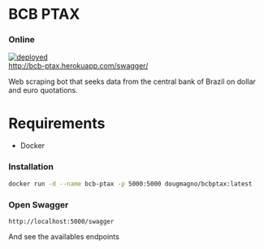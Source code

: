 # BCB PTAX

### Online
[![deployed](https://travis-ci.org/joemccann/dillinger.svg?branch=master)](http://bcb-ptax.herokuapp.com/swagger/)
<br>
http://bcb-ptax.herokuapp.com/swagger/

Web scraping bot that seeks data from the central bank of Brazil on dollar and euro quotations.

# Requirements

  - Docker

### Installation

```sh
docker run -d --name bcb-ptax -p 5000:5000 dougmagno/bcbptax:latest
```

### Open Swagger
```
http://localhost:5000/swagger
```
And see the availables endpoints
